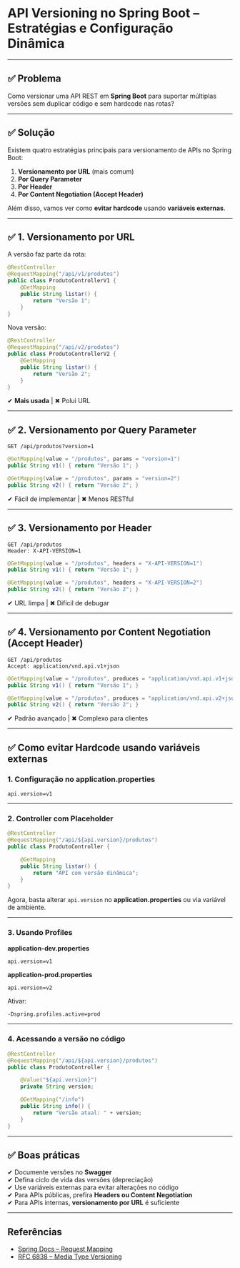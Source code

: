 # API Versioning no Spring Boot – Estratégias e Configuração Dinâmica

---

## ✅ Problema
Como versionar uma API REST em **Spring Boot** para suportar múltiplas versões sem duplicar código e sem hardcode nas rotas?

---

## ✅ Solução
Existem quatro estratégias principais para versionamento de APIs no Spring Boot:
1. **Versionamento por URL** (mais comum)
2. **Por Query Parameter**
3. **Por Header**
4. **Por Content Negotiation (Accept Header)**

Além disso, vamos ver como **evitar hardcode** usando **variáveis externas**.

---

## ✅ 1. Versionamento por URL
A versão faz parte da rota:
```java
@RestController
@RequestMapping("/api/v1/produtos")
public class ProdutoControllerV1 {
    @GetMapping
    public String listar() {
        return "Versão 1";
    }
}
```

Nova versão:
```java
@RestController
@RequestMapping("/api/v2/produtos")
public class ProdutoControllerV2 {
    @GetMapping
    public String listar() {
        return "Versão 2";
    }
}
```

✔ **Mais usada** | ✖ Polui URL

---

## ✅ 2. Versionamento por Query Parameter
```
GET /api/produtos?version=1
```
```java
@GetMapping(value = "/produtos", params = "version=1")
public String v1() { return "Versão 1"; }

@GetMapping(value = "/produtos", params = "version=2")
public String v2() { return "Versão 2"; }
```

✔ Fácil de implementar | ✖ Menos RESTful

---

## ✅ 3. Versionamento por Header
```
GET /api/produtos
Header: X-API-VERSION=1
```
```java
@GetMapping(value = "/produtos", headers = "X-API-VERSION=1")
public String v1() { return "Versão 1"; }

@GetMapping(value = "/produtos", headers = "X-API-VERSION=2")
public String v2() { return "Versão 2"; }
```

✔ URL limpa | ✖ Difícil de debugar

---

## ✅ 4. Versionamento por Content Negotiation (Accept Header)
```
GET /api/produtos
Accept: application/vnd.api.v1+json
```
```java
@GetMapping(value = "/produtos", produces = "application/vnd.api.v1+json")
public String v1() { return "Versão 1"; }

@GetMapping(value = "/produtos", produces = "application/vnd.api.v2+json")
public String v2() { return "Versão 2"; }
```

✔ Padrão avançado | ✖ Complexo para clientes

---

## ✅ Como evitar Hardcode usando variáveis externas

### **1. Configuração no application.properties**
```properties
api.version=v1
```

---

### **2. Controller com Placeholder**
```java
@RestController
@RequestMapping("/api/${api.version}/produtos")
public class ProdutoController {

    @GetMapping
    public String listar() {
        return "API com versão dinâmica";
    }
}
```

Agora, basta alterar `api.version` no **application.properties** ou via variável de ambiente.

---

### **3. Usando Profiles**
**application-dev.properties**
```properties
api.version=v1
```

**application-prod.properties**
```properties
api.version=v2
```

Ativar:
```bash
-Dspring.profiles.active=prod
```

---

### **4. Acessando a versão no código**
```java
@RestController
@RequestMapping("/api/${api.version}/produtos")
public class ProdutoController {

    @Value("${api.version}")
    private String version;

    @GetMapping("/info")
    public String info() {
        return "Versão atual: " + version;
    }
}
```

---

## ✅ Boas práticas
✔ Documente versões no **Swagger**  
✔ Defina ciclo de vida das versões (depreciação)  
✔ Use variáveis externas para evitar alterações no código  
✔ Para APIs públicas, prefira **Headers ou Content Negotiation**  
✔ Para APIs internas, **versionamento por URL** é suficiente  

---

## Referências
- [Spring Docs – Request Mapping](https://docs.spring.io/spring-framework/reference/web/webmvc/mvc-controller/ann-requestmapping.html)
- [RFC 6838 – Media Type Versioning](https://www.rfc-editor.org/rfc/rfc6838)
